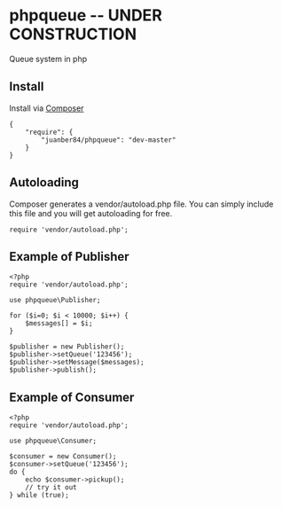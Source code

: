 phpqueue -- UNDER CONSTRUCTION
==============================
Queue system in php

## Install

Install via [Composer](http://getcomposer.org)

	{
	    "require": {
	        "juanber84/phpqueue": "dev-master"
	    }
	}

## Autoloading

Composer generates a vendor/autoload.php file. You can simply include this file and you will get autoloading for free.

	require 'vendor/autoload.php';

## Example of Publisher

	<?php
	require 'vendor/autoload.php';

	use phpqueue\Publisher;

	for ($i=0; $i < 10000; $i++) { 
		$messages[] = $i;
	}

	$publisher = new Publisher();
	$publisher->setQueue('123456');    	  	
	$publisher->setMessage($messages);
	$publisher->publish();


## Example of Consumer

	<?php
	require 'vendor/autoload.php';

	use phpqueue\Consumer;

	$consumer = new Consumer();
	$consumer->setQueue('123456'); 
	do {
		echo $consumer->pickup(); 
		// try it out
	} while (true);   	
